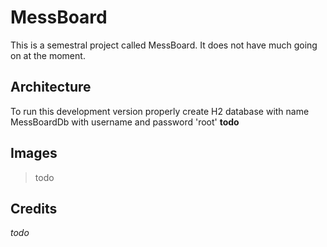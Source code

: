 # MessBoard
This is a semestral project called MessBoard. It does not have much going on at the moment.
## Architecture
To run this development version properly create H2 database with name MessBoardDb with username and password 'root'
**todo**
## Images
>todo
## Credits
*todo*
